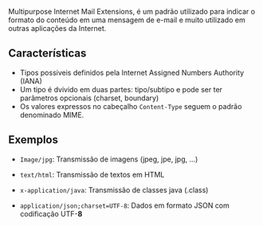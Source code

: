 Multipurpose Internet Mail Extensions, é um padrão utilizado para indicar o formato do conteúdo em uma mensagem de e-mail e muito utilizado em outras aplicações da Internet.

## Características
- Tipos possiveis definidos pela Internet Assigned Numbers Authority (IANA)
- Um tipo é dvivido em duas partes: tipo/subtipo e pode ser ter parâmetros opcionais (charset, boundary)
- Os valores expressos no cabeçalho `Content-Type` seguem o padrão denominado MIME.

## Exemplos

- `Image/jpg`: Transmissão de imagens (jpeg, jpe, jpg, ...)
  
- `text/html`: Transmissão de textos em HTML

- `x-application/java`: Transmissão de classes java (.class)

- `application/json;charset=UTF-8`: Dados em formato JSON com codificação UTF-**8**